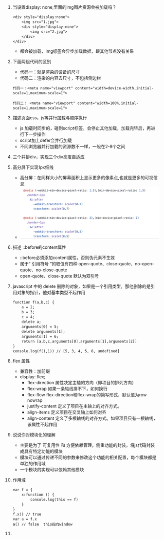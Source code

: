 1. 当设置display: none;里面的img图片资源会被加载吗？

    ```
    <div style="display:none">
        <img src="1.jpg">
        <div style="display:none">
            <img src="2.jpg">
        </div>
    </div>
    ```
    - 都会被加载，img标签会异步加载数据，跟其他节点没有关系

2. 下面两组代码的区别
    - 代码一：就是渲染的设备的尺寸
    - 代码二：渲染的内容去尺寸，不包括侧边栏

    ```
    代码一：<meta name="viewport" content="width=device-width,initial-scale=1,maximum-scale=1">
    
   代码二： <meta name="viewport" content="width=100%,initial-scale=1,maximum-scale=1">
    ```
    
3. 描述页面css，js等并行加载与顺序执行
    - js 加载时同步的，碰到script标签，会停止其他加载，加载完毕后，再进行下一步操作
    - script加上defer会并行加载
    - 不同浏览器并行加载的资源数不一样，一般在2-8个之间

4. 三个并排div，实现三个div高度自适应

5. 高分屏下实现1px细线
    - 高分屏：在同样大小的屏幕面积上显示更多的像素点,也就是更多的可视信息
    - ![高屏1px](media/%E9%AB%98%E5%B1%8F1px.jpeg)


6. 描述 ::before的content属性
    - ::before必须添加content属性，否则伪元素不生效
    - 属于“ 引用符号 ”的取值有四种 open-quote、close-quote、no-open-quote、no-close-quote
    - open-quote、close-quote 默认为双引号

7. javascript 中的 delete 删除的对象，如果是一个引用类型，那他删除的是引用对象的指针，他对基本类型不起作用
    
    ```
    function f(a,b,c) {
        a = 2;
        b = 3;
        c = 4;
        delete a;
        arguments[0] = 5;
        delete arguments[1];
        arguments[1] = 6;
        return [a,b,c,arguments[0],arguments[1],arguments[2]]
    }
    console.log(f(1,1)) // [5, 3, 4, 5, 6, undefined]
    ```

8. flex 属性
    - 兼容性：加前缀
    - display: flex; 
        - flex-direction  属性决定主轴的方向（即项目的排列方向）
        - flex-wrap   如果一条轴线排不下，如何换行
        - flex-flow  flex-direction和flex-wrap的简写形式，默认值为row nowrap
        - justify-content  定义了项目在主轴上的对齐方式。
        - align-items   定义项目在交叉轴上如何对齐
        - align-content 定义了多根轴线的对齐方式。如果项目只有一根轴线，该属性不起作用

9. 说说你对模块化的理解
    - 主要是为了 可复用性 和 方便依赖管理，侧重功能的封装，将js代码封装成具有特定功能的模块
    - 模块可以通过传递不同的参数来修改这个功能的相关配置，每个模块都是单独的作用域
    - 一个模块的实现可以依赖其他模块

10. 作用域
    
    ```
    var f = {
        x:function () {
            console.log(this == f)
        }
    }
    f.x() // true
    var a = f.x
    a() // false  this指向window
    ```

11. 


